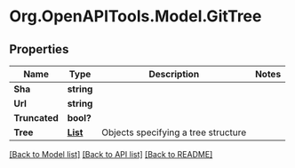 # Org.OpenAPITools.Model.GitTree

## Properties

Name | Type | Description | Notes
------------ | ------------- | ------------- | -------------
**Sha** | **string** |  | 
**Url** | **string** |  | 
**Truncated** | **bool?** |  | 
**Tree** | [**List<GitTreeTreeInner>**](GitTreeTreeInner.md) | Objects specifying a tree structure | 

[[Back to Model list]](../README.md#documentation-for-models) [[Back to API list]](../README.md#documentation-for-api-endpoints) [[Back to README]](../README.md)

